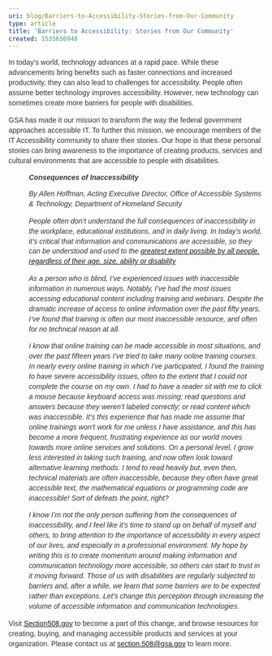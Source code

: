 ```yaml
---
uri: blog/Barriers-to-Accessibility-Stories-from-Our-Community
type: article
title: 'Barriers to Accessibility: Stories from Our Community'
created: 1535656948
---
```


<p style="font-family: verdana,arial,sans-serif;font-size: 14px;line-height: 1.42857143;color: #333333;margin-bottom:.0001pt; margin:0in 0in 10pt">
  In today&rsquo;s world, technology advances at a rapid pace. While these advancements bring benefits such as faster connections and increased productivity, they can also lead to challenges for accessibility. People often assume better technology improves accessibility. However, new technology can sometimes create more barriers for people with disabilities.
</p>

<p style="margin-bottom:.0001pt; margin:0in 0in 10pt;font-family: verdana,arial,sans-serif;font-size: 14px;line-height: 1.42857143;color: #333333;">
  GSA has made it our mission to transform the way the federal government approaches accessible IT. To further this mission, we encourage members of the IT Accessibility community to share their stories. Our hope is that these personal stories can bring awareness to the importance of creating products, services and cultural environments that are accessible to people with disabilities.
</p>

<p style="margin: 0in 0in 10pt 40px; font-family: verdana, arial, sans-serif; font-size: 14px; line-height: 1.42857; color: rgb(51, 51, 51);">
  <b style="font-family: verdana,arial,sans-serif;font-size: 14px;line-height: 1.42857143;color: #333333;"><i>Consequences of Inaccessibility</i></b>
</p>

<p style="margin: 0in 0in 10pt 40px; font-family: verdana, arial, sans-serif; font-size: 14px; line-height: 1.42857; color: rgb(51, 51, 51);">
  <i>By Allen Hoffman, Acting Executive Director, Office of Accessible Systems & Technology, Department of Homeland Security</i>
</p>

<p style="margin: 0in 0in 10pt 40px; font-family: verdana, arial, sans-serif; font-size: 14px; line-height: 1.42857; color: rgb(51, 51, 51);">
  <i>People often don&rsquo;t understand the full consequences of inaccessibility in the workplace, educational institutions, and in daily living. In today&rsquo;s world, it&rsquo;s critical that information and communications are accessible, so they can be understood and used to the <a href="http://universaldesign.ie/What-is-Universal-Design/">greatest extent possible by all people, regardless of their age, size, ability or disability</a></i>
</p>

<p style="margin: 0in 0in 10pt 40px; font-family: verdana, arial, sans-serif; font-size: 14px; line-height: 1.42857; color: rgb(51, 51, 51);">
  <i>As a person who is blind, I&rsquo;ve experienced issues with inaccessible information in numerous ways. Notably, I&rsquo;ve had the most issues accessing educational content including training and webinars. Despite the dramatic increase of access to online information over the past fifty years, I&rsquo;ve found that training is often our most inaccessible resource, and often for no technical reason at all.</i>
</p>

<p style="margin: 0in 0in 10pt 40px; font-family: verdana, arial, sans-serif; font-size: 14px; line-height: 1.42857; color: rgb(51, 51, 51);">
  <i>I know that online training can be made accessible in most situations, and over the past fifteen years I&rsquo;ve tried to take many online training courses. In nearly every online training in which I&rsquo;ve participated, I found the training to have severe accessibility issues, often to the extent that I could not complete the course on my own. I had to have a reader sit with me to click a mouse because keyboard access was missing; read questions and answers because they weren&rsquo;t labeled correctly; or read content which was inaccessible. It&rsquo;s this experience that has made me assume that online trainings won&rsquo;t work for me unless I have assistance, and this has become a more frequent, frustrating experience as our world moves towards more online services and solutions. On a personal level, I grow less interested in taking such training, and now often look toward alternative learning methods. I tend to read heavily but, even then, technical materials are often inaccessible, because they often have great accessible text, the mathematical equations or programming code are inaccessible! Sort of defeats the point, right?</i>
</p>

<p style="margin: 0in 0in 10pt 40px; font-family: verdana, arial, sans-serif; font-size: 14px; line-height: 1.42857; color: rgb(51, 51, 51);">
  <i>I know I&rsquo;m not the only person suffering from the consequences of inaccessibility, and I feel like it&rsquo;s time to stand up on behalf of myself and others, to bring attention to the importance of accessibility in every aspect of our lives, and especially in a professional environment. My hope by writing this is to create momentum around making information and communication technology more accessible, so others can start to trust in it moving forward. Those of us with disabilities are regularly subjected to barriers and, after a while, we learn that some barriers are to be expected rather than exceptions. Let&rsquo;s change this perception through increasing the volume of accessible information and communication technologies.</i>
</p>

<p style="margin-bottom:.0001pt; margin:0in 0in 10pt;font-family: verdana,arial,sans-serif;font-size: 14px;line-height: 1.42857143;color: #333333;">
  Visit <a href="https://section508.gov/">Section508.gov</a> to become a part of this change, and browse resources for creating, buying, and managing accessible products and services at your organization. Please contact us at <a href="mailto:section.508@gsa.gov">section.508@gsa.gov</a> to learn more.
</p>